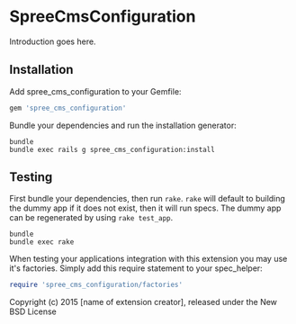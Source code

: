 SpreeCmsConfiguration
=====================

Introduction goes here.

Installation
------------

Add spree_cms_configuration to your Gemfile:

```ruby
gem 'spree_cms_configuration'
```

Bundle your dependencies and run the installation generator:

```shell
bundle
bundle exec rails g spree_cms_configuration:install
```

Testing
-------

First bundle your dependencies, then run `rake`. `rake` will default to building the dummy app if it does not exist, then it will run specs. The dummy app can be regenerated by using `rake test_app`.

```shell
bundle
bundle exec rake
```

When testing your applications integration with this extension you may use it's factories.
Simply add this require statement to your spec_helper:

```ruby
require 'spree_cms_configuration/factories'
```

Copyright (c) 2015 [name of extension creator], released under the New BSD License
